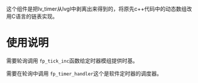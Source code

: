 这个组件是把lv_timer从lvgl中剥离出来得到的，将原先c++代码中的动态数组改用C语言的链表实现。

# 使用说明

需要轮询调用 `fp_tick_inc`函数给定时器模组提供时基。


需要在轮询中调用 `fp_timer_handler`这个是软件定时器的调度器。
